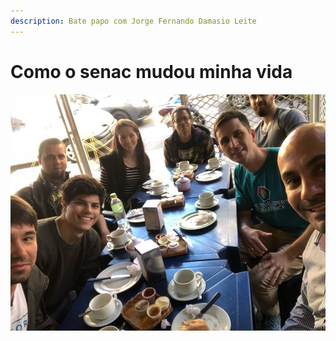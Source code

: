 ```yaml
---
description: Bate papo com Jorge Fernando Damasio Leite
---
```


# Como o senac mudou minha vida

![](.gitbook/assets/41533864_10212494892795950_137549948311830528_n.jpg) 

